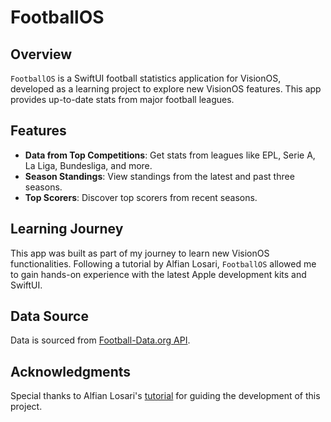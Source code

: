 # FootballOS

## Overview
`FootballOS` is a SwiftUI football statistics application for VisionOS, developed as a learning project to explore new VisionOS features. This app provides up-to-date stats from major football leagues.

## Features
- **Data from Top Competitions**: Get stats from leagues like EPL, Serie A, La Liga, Bundesliga, and more.
- **Season Standings**: View standings from the latest and past three seasons.
- **Top Scorers**: Discover top scorers from recent seasons.

## Learning Journey
This app was built as part of my journey to learn new VisionOS functionalities. Following a tutorial by Alfian Losari, `FootballOS` allowed me to gain hands-on experience with the latest Apple development kits and SwiftUI.

## Data Source
Data is sourced from [Football-Data.org API](https://www.football-data.org/).

## Acknowledgments
Special thanks to Alfian Losari's [tutorial](https://github.com/alfianlosari/XCAFootballStats) for guiding the development of this project.
